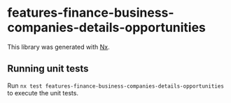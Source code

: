 # features-finance-business-companies-details-opportunities

This library was generated with [Nx](https://nx.dev).

## Running unit tests

Run `nx test features-finance-business-companies-details-opportunities` to execute the unit tests.

